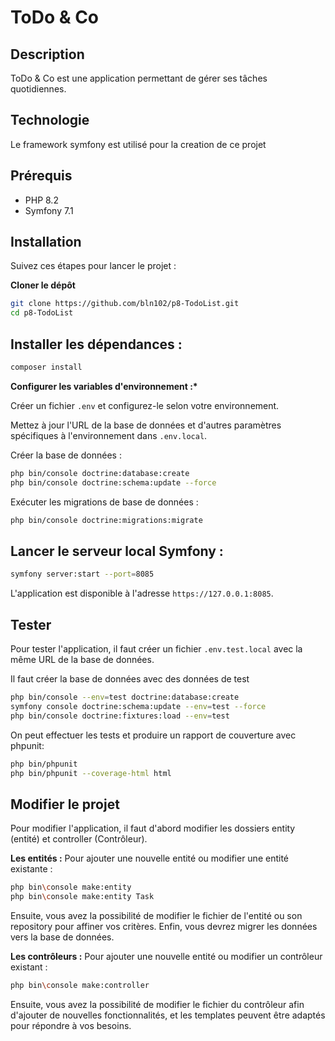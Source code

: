 # ToDo & Co

## Description
ToDo & Co est une application permettant de gérer ses tâches quotidiennes.

## Technologie

Le framework symfony est utilisé pour la creation de ce projet

## Prérequis

- PHP 8.2
- Symfony 7.1

## Installation

Suivez ces étapes pour lancer le projet :

**Cloner le dépôt**

```sh
git clone https://github.com/bln102/p8-TodoList.git
cd p8-TodoList
```

## Installer les dépendances :

```sh
composer install
```

**Configurer les variables d'environnement :\***

Créer un fichier `.env` et configurez-le selon votre environnement.

Mettez à jour l'URL de la base de données et d'autres paramètres spécifiques à l'environnement dans `.env.local`.



Créer la base de données :

```sh
php bin/console doctrine:database:create
php bin/console doctrine:schema:update --force
```

Exécuter les migrations de base de données :

```sh
php bin/console doctrine:migrations:migrate
```

## Lancer le serveur local Symfony :

```sh
symfony server:start --port=8085
```

L'application est disponible à l'adresse `https://127.0.0.1:8085`.

## Tester
Pour tester l'application, il faut créer un fichier `.env.test.local` avec la même URL de la base de données.

Il faut créer la base de données avec des données de test
```sh
php bin/console --env=test doctrine:database:create    
symfony console doctrine:schema:update --env=test --force   
php bin/console doctrine:fixtures:load --env=test
```

On peut effectuer les tests et produire un rapport de couverture avec phpunit:
```sh
php bin/phpunit
php bin/phpunit --coverage-html html 
```

## Modifier le projet
Pour modifier l'application, il faut d'abord modifier les dossiers entity (entité) et controller (Contrôleur).

**Les entités :**
Pour ajouter une nouvelle entité ou modifier une entité existante :
```sh
php bin\console make:entity
php bin\console make:entity Task
```
Ensuite, vous avez la possibilité de modifier le fichier de l'entité ou son repository pour affiner vos critères. Enfin, vous devrez migrer les données vers la base de données.

**Les contrôleurs :**
Pour ajouter une nouvelle entité ou modifier un contrôleur existant :
```sh
php bin\console make:controller
```
Ensuite, vous avez la possibilité de modifier le fichier du contrôleur afin d'ajouter de nouvelles fonctionnalités, et les templates peuvent être adaptés pour répondre à vos besoins.
